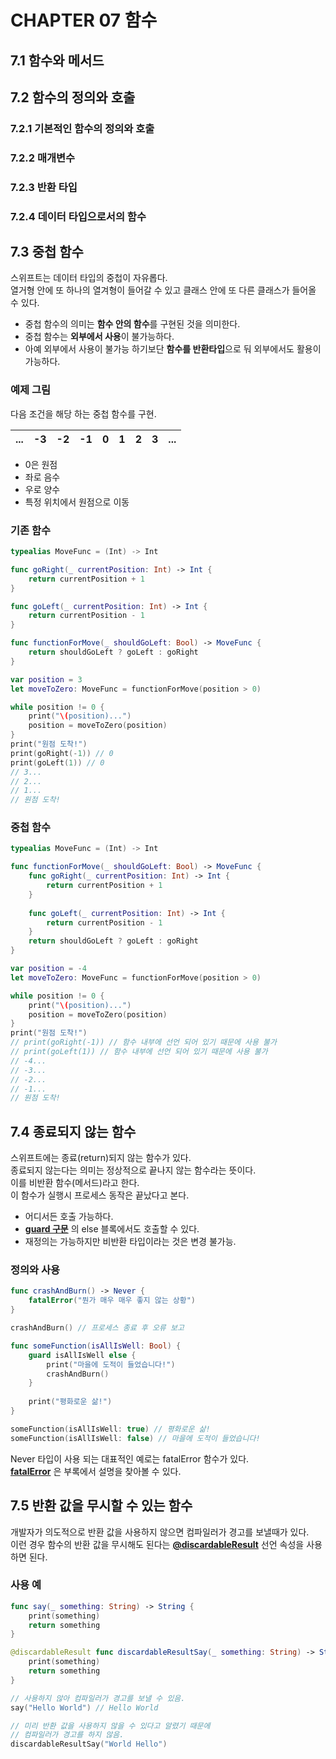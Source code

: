 # CHAPTER 07 함수

## 7.1 함수와 메서드

## 7.2 함수의 정의와 호출

### 7.2.1 기본적인 함수의 정의와 호출

### 7.2.2 매개변수

### 7.2.3 반환 타입

### 7.2.4 데이터 타입으로서의 함수

## 7.3 중첩 함수

스위프트는 데이터 타입의 중첩이 자유롭다.  
열거형 안에 또 하나의 열겨형이 들어갈 수 있고 클래스 안에 또 다른 클래스가 들어올 수 있다.  

- 중첩 함수의 의미는 **함수 안의 함수**를 구현된 것을 의미한다.
- 중첩 함수는 **외부에서 사용**이 불가능하다.
- 아예 외부에서 사용이 불가능 하기보단 **함수를 반환타입**으로 둬 외부에서도 활용이 가능하다.

### 예제 그림

다음 조건을 해당 하는 중첩 함수를 구현.

|...|-3|-2|-1|0|1|2|3|...|
|-|-|-|-|-|-|-|-|-|

- 0은 원점
- 좌로 음수
- 우로 양수
- 특정 위치에서 원점으로 이동
  
### 기존 함수 

```swift
typealias MoveFunc = (Int) -> Int

func goRight(_ currentPosition: Int) -> Int {
    return currentPosition + 1
}

func goLeft(_ currentPosition: Int) -> Int {
    return currentPosition - 1
}

func functionForMove(_ shouldGoLeft: Bool) -> MoveFunc {
    return shouldGoLeft ? goLeft : goRight
}

var position = 3
let moveToZero: MoveFunc = functionForMove(position > 0)

while position != 0 {
    print("\(position)...")
    position = moveToZero(position)
}
print("원점 도착!")
print(goRight(-1)) // 0
print(goLeft(1)) // 0
// 3...
// 2...
// 1...
// 원점 도착!
```

### 중첩 함수

```swift
typealias MoveFunc = (Int) -> Int

func functionForMove(_ shouldGoLeft: Bool) -> MoveFunc {
    func goRight(_ currentPosition: Int) -> Int {
        return currentPosition + 1
    }
    
    func goLeft(_ currentPosition: Int) -> Int {
        return currentPosition - 1
    }
    return shouldGoLeft ? goLeft : goRight
}

var position = -4
let moveToZero: MoveFunc = functionForMove(position > 0)

while position != 0 {
    print("\(position)...")
    position = moveToZero(position)
}
print("원점 도착!")
// print(goRight(-1)) // 함수 내부에 선언 되어 있기 때문에 사용 불가
// print(goLeft(1)) // 함수 내부에 선언 되어 있기 때문에 사용 불가
// -4...
// -3...
// -2...
// -1...
// 원점 도착!
```

## 7.4 종료되지 않는 함수
스위프트에는 종료(return)되지 않는 함수가 있다.  
종료되지 않는다는 의미는 정상적으로 끝나지 않는 함수라는 뜻이다.  
이를 비반환 함수(메서드)라고 한다.  
이 함수가 실행시 프로세스 동작은 끝났다고 본다.  

- 어디서든 호출 가능하다.
- **[guard 구문](./../CHAPTER14/README.md)** 의 else 블록에서도 호출할 수 있다.
- 재정의는 가능하지만 비반환 타입이라는 것은 변경 불가능.

### 정의와 사용

```swift
func crashAndBurn() -> Never {
    fatalError("뭔가 매우 매우 좋지 않는 상황")
}

crashAndBurn() // 프로세스 종료 후 오류 보고

func someFunction(isAllIsWell: Bool) {
    guard isAllIsWell else {
        print("마을에 도적이 들었습니다!")
        crashAndBurn()
    }
    
    print("평화로운 삶!")
}

someFunction(isAllIsWell: true) // 평화로운 삶!
someFunction(isAllIsWell: false) // 마을에 도적이 들었습니다!
```

Never 타입이 사용 되는 대표적인 예로는 fatalError 함수가 있다.  
**[fatalError]()** 은 부록에서 설명을 찾아볼 수 있다.

## 7.5 반환 값을 무시할 수 있는 함수
개발자가 의도적으로 반환 값을 사용하지 않으면 컴파일러가 경고를 보낼때가 있다.  
이런 경우 함수의 반환 값을 무시해도 된다는 **[@discardableResult]()** 선언 속성을 사용하면 된다.

### 사용 예

```swift
func say(_ something: String) -> String {
    print(something)
    return something
}

@discardableResult func discardableResultSay(_ something: String) -> String {
    print(something)
    return something
}

// 사용하지 않아 컴파일러가 경고를 보낼 수 있음.
say("Hello World") // Hello World

// 미리 반환 값을 사용하지 않을 수 있다고 알렸기 때문에
// 컴파일러가 경고를 하지 않음.
discardableResultSay("World Hello")
```